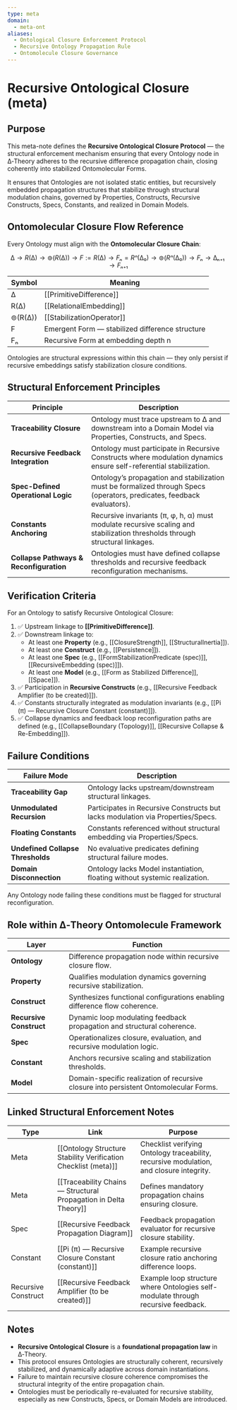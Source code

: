 ```yaml
---
type: meta
domain:
  - meta-ont
aliases:
  - Ontological Closure Enforcement Protocol
  - Recursive Ontology Propagation Rule
  - Ontomolecule Closure Governance
---
```


# Recursive Ontological Closure (meta)

## Purpose

This meta-note defines the **Recursive Ontological Closure Protocol** — the structural enforcement mechanism ensuring that every Ontology node in ∆‑Theory adheres to the recursive difference propagation chain, closing coherently into stabilized Ontomolecular Forms.

It ensures that Ontologies are not isolated static entities, but recursively embedded propagation structures that stabilize through structural modulation chains, governed by Properties, Constructs, Recursive Constructs, Specs, Constants, and realized in Domain Models.


## Ontomolecular Closure Flow Reference

Every Ontology must align with the **Ontomolecular Closure Chain**:

$$
∆ → R(∆) → ⊚(R(∆)) → F := R(∆) → Fₙ = Rⁿ(∆₀) → ⊚(Rⁿ(∆₀)) → Fₙ → ∆ₙ₊₁ → Fₙ₊₁
$$

|Symbol|Meaning|
|---|---|
|∆|[[PrimitiveDifference]]|
|R(∆)|[[RelationalEmbedding]]|
|⊚(R(∆))|[[StabilizationOperator]]|
|F|Emergent Form — stabilized difference structure|
|Fₙ|Recursive Form at embedding depth n|

Ontologies are structural expressions within this chain — they only persist if recursive embeddings satisfy stabilization closure conditions.

## Structural Enforcement Principles

| Principle | Description |
|---|---|
| **Traceability Closure** | Ontology must trace upstream to ∆ and downstream into a Domain Model via Properties, Constructs, and Specs. |
| **Recursive Feedback Integration** | Ontology must participate in Recursive Constructs where modulation dynamics ensure self-referential stabilization. |
| **Spec-Defined Operational Logic** | Ontology’s propagation and stabilization must be formalized through Specs (operators, predicates, feedback evaluators). |
| **Constants Anchoring** | Recursive invariants (π, φ, h, α) must modulate recursive scaling and stabilization thresholds through structural linkages. |
| **Collapse Pathways & Reconfiguration** | Ontologies must have defined collapse thresholds and recursive feedback reconfiguration mechanisms. |


## Verification Criteria

For an Ontology to satisfy Recursive Ontological Closure:
1. ✅ Upstream linkage to **[[PrimitiveDifference]]**.
2. ✅ Downstream linkage to:
    - At least one **Property** (e.g., [[ClosureStrength]], [[StructuralInertia]]).
    - At least one **Construct** (e.g., [[Persistence]]).
    - At least one **Spec** (e.g., [[FormStabilizationPredicate (spec)]], [[RecursiveEmbedding (spec)]]).
    - At least one **Model** (e.g., [[Form as Stabilized Difference]], [[Space]]).
3. ✅ Participation in **Recursive Constructs** (e.g., [[Recursive Feedback Amplifier (to be created)]]).
4. ✅ Constants structurally integrated as modulation invariants (e.g., [[Pi (π) — Recursive Closure Constant (constant)]]).
5. ✅ Collapse dynamics and feedback loop reconfiguration paths are defined (e.g., [[CollapseBoundary (Topology)]], [[Recursive Collapse & Re-Embedding]]).

## Failure Conditions

| Failure Mode              | Description                                                                |
|---------------------------|----------------------------------------------------------------------------|
| **Traceability Gap**       | Ontology lacks upstream/downstream structural linkages.                    |
| **Unmodulated Recursion**  | Participates in Recursive Constructs but lacks modulation via Properties/Specs. |
| **Floating Constants**     | Constants referenced without structural embedding via Properties/Specs.    |
| **Undefined Collapse Thresholds** | No evaluative predicates defining structural failure modes.       |
| **Domain Disconnection**   | Ontology lacks Model instantiation, floating without systemic realization. |

Any Ontology node failing these conditions must be flagged for structural reconfiguration.

## Role within ∆‑Theory Ontomolecule Framework

| Layer              | Function |
|--------------------|---------|
| **Ontology**        | Difference propagation node within recursive closure flow. |
| **Property**        | Qualifies modulation dynamics governing recursive stabilization. |
| **Construct**       | Synthesizes functional configurations enabling difference flow coherence. |
| **Recursive Construct** | Dynamic loop modulating feedback propagation and structural coherence. |
| **Spec**            | Operationalizes closure, evaluation, and recursive modulation logic. |
| **Constant**        | Anchors recursive scaling and stabilization thresholds. |
| **Model**           | Domain-specific realization of recursive closure into persistent Ontomolecular Forms. |


## Linked Structural Enforcement Notes

| Type               | Link                                                                                     | Purpose                                                            |
|--------------------|------------------------------------------------------------------------------------------|--------------------------------------------------------------------|
| Meta                | [[Ontology Structure Stability Verification Checklist (meta)]]                           | Checklist verifying Ontology traceability, recursive modulation, and closure integrity. |
| Meta                | [[Traceability Chains — Structural Propagation in Delta Theory]]                         | Defines mandatory propagation chains ensuring closure.             |
| Spec                | [[Recursive Feedback Propagation Diagram]]                                            | Feedback propagation evaluator for recursive closure stability.    |
| Constant            | [[Pi (π) — Recursive Closure Constant (constant)]]                                     | Example recursive closure ratio anchoring difference loops.        |
| Recursive Construct | [[Recursive Feedback Amplifier (to be created)]]                                          | Example loop structure where Ontologies self-modulate through recursive feedback. |


## Notes

- **Recursive Ontological Closure** is a **foundational propagation law** in ∆‑Theory.
- This protocol ensures Ontologies are structurally coherent, recursively stabilized, and dynamically adaptive across domain instantiations.
- Failure to maintain recursive closure coherence compromises the structural integrity of the entire propagation chain.
- Ontologies must be periodically re-evaluated for recursive stability, especially as new Constructs, Specs, or Domain Models are introduced.